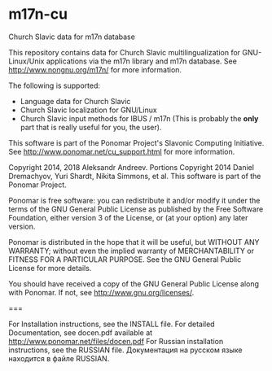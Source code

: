 m17n-cu
=======

Church Slavic data for m17n database

This repository contains data for Church Slavic multilingualization for GNU-Linux/Unix applications via the m17n library and m17n database. See http://www.nongnu.org/m17n/ for more information.

The following is supported:
* Language data for Church Slavic
* Church Slavic localization for GNU/Linux
* Church Slavic input methods for IBUS / m17n
  (This is probably the **only** part that is really useful for you, the user).

This software is part of the Ponomar Project's Slavonic Computing Initiative. See http://www.ponomar.net/cu_support.html for more information.

Copyright 2014, 2018 Aleksandr Andreev.
Portions Copyright 2014 Daniel Dremachyov, Yuri Shardt, Nikita Simmons, et al.
This software is part of the Ponomar Project.

Ponomar is free software: you can redistribute it and/or modify
it under the terms of the GNU General Public License as published by
the Free Software Foundation, either version 3 of the License, or
(at your option) any later version.

Ponomar is distributed in the hope that it will be useful,
but WITHOUT ANY WARRANTY; without even the implied warranty of
MERCHANTABILITY or FITNESS FOR A PARTICULAR PURPOSE.  See the
GNU General Public License for more details.

You should have received a copy of the GNU General Public License
along with Ponomar.  If not, see <http://www.gnu.org/licenses/>.

===

For Installation instructions, see the INSTALL file.
For detailed Documentation, see docen.pdf available at
http://www.ponomar.net/files/docen.pdf
For Russian installation instructions, see the RUSSIAN file.
Документация на русском языке находится в файле RUSSIAN.

